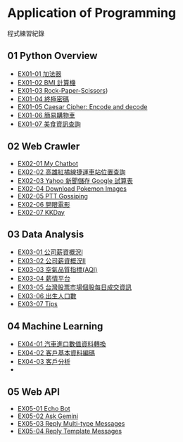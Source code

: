# Application of Programming

程式練習紀錄

## 01 Python Overview

- [EX01-01 加法器](https://github.com/sy0822-love/shaoyu_py/blob/Exercise/1-1%E5%8A%A0%E6%B3%95%E5%99%A8.ipynb)
- [EX01-02 BMI 計算機](https://github.com/sy0822-love/shaoyu_py/blob/Exercise/1_2_BMI_%E8%A8%88%E7%AE%97.ipynb)
- [EX01-03 Rock-Paper-Scissors](https://github.com/sy0822-love/shaoyu_py/blob/Exercise/1-3%20%E5%89%AA%E5%88%80%E7%9F%B3%E9%A0%AD%E5%B8%83.ipynb))
- [EX01-04 終極密碼](https://github.com/sy0822-love/shaoyu_py/blob/Exercise/1_4_%E7%B5%82%E6%A5%B5%E5%AF%86%E7%A2%BC.ipynb)
- [EX01-05 Caesar Cipher: Encode and decode](https://github.com/sy0822-love/shaoyu_py/blob/Exercise/1_5_%E5%87%B1%E8%96%A9%E5%AF%86%E7%A2%BC.ipynb)
- [EX01-06 簡易購物車](https://github.com/sy0822-love/shaoyu_py/blob/Exercise/1_6%E7%B0%A1%E6%98%93%E8%B3%BC%E7%89%A9%E8%BB%8A.ipynb)
- [EX01-07 美食資訊查詢](https://github.com/sy0822-love/shaoyu_py/blob/Exercise/1_7%E7%BE%8E%E9%A3%9F%E8%B3%87%E8%A8%8A%E6%9F%A5%E8%A9%A2_.ipynb) 

## 02 Web Crawler

- [EX02-01 My Chatbot](https://github.com/sy0822-love/shaoyu_py/blob/Exercise/2_1_chatbot.ipynb)
- [EX02-02 高雄紅橘線捷運車站位置查詢](https://github.com/sy0822-love/shaoyu_py/blob/Exercise/2_2_%E9%AB%98%E9%9B%84%E7%B4%85%E7%B7%9A%E6%8D%B7%E9%81%8B.ipynb)
- [EX02-03 Yahoo 新聞儲存 Google 試算表](https://github.com/sy0822-love/shaoyu_py/blob/Exercise/2-3Yahoo%20%E6%96%B0%E8%81%9E%E5%84%B2%E5%AD%98%20Google%20%E8%A9%A6%E7%AE%97%E8%A1%A8.ipynb)
- [EX02-04 Download Pokemon Images](https://github.com/sy0822-love/shaoyu_py/blob/Exercise/2-4%E4%B8%8B%E8%BC%89%E5%8F%A3%E8%A2%8B%E5%A6%96%E6%80%AA%E5%9C%96%E7%89%87.ipynb)
- [EX02-05 PTT Gossiping](https://github.com/sy0822-love/shaoyu_py/blob/Exercise/2-5%20ppt%20gossip.ipynb)
- [EX02-06 開眼電影](https://github.com/sy0822-love/shaoyu_py/blob/Exercise/2_6%E9%96%8B%E7%9C%BC%E7%95%8C%E9%9B%BB%E5%BD%B1.ipynb)
- [EX02-07 KKDay](https://github.com/sy0822-love/shaoyu_py/blob/Exercise/2_7KKDAY.ipynb)

## 03 Data Analysis

- [EX03-01 公司薪資概況Ⅰ](https://github.com/sy0822-love/shaoyu_py/blob/Exercise/3_1%E5%85%AC%E5%8F%B8%E8%96%AA%E8%B3%87%E6%A6%82%E6%B3%81%E4%B8%80.ipynb)
- [EX03-02 公司薪資概況Ⅱ](https://github.com/sy0822-love/shaoyu_py/blob/Exercise/3_2%E5%85%AC%E5%8F%B8%E8%96%AA%E8%B3%87%E6%A6%82%E6%B3%81.ipynb)
- [EX03-03 空氣品質指標(AQI)](https://github.com/sy0822-love/shaoyu_py/blob/Exercise/3_3%E7%A9%BA%E6%B0%A3%E5%93%81%E8%B3%AA%E6%8C%87%E6%A8%99.ipynb)
- [EX03-04 薪情平台](https://github.com/sy0822-love/shaoyu_py/blob/Exercise/3_4_%E8%96%AA%E8%B3%87%E5%B9%B3%E5%8F%B0.ipynb)
- [EX03-05 台灣股票市場個股每日成交資訊](https://github.com/sy0822-love/shaoyu_py/blob/Exercise/3_5%E5%8F%B0%E7%81%A3%E8%82%A1%E7%A5%A8%E5%B8%82%E5%A0%B4%E5%80%8B%E8%82%A1%E6%AF%8F%E6%97%A5%E6%88%90%E4%BA%A4%E8%B3%87%E8%A8%8A.ipynb)
- [EX03-06 出生人口數](https://github.com/sy0822-love/shaoyu_py/blob/Exercise/3_6%E5%87%BA%E7%94%9F%E4%BA%BA%E5%8F%A3%E6%95%B8.ipynb)
- [EX03-07 Tips](https://github.com/sy0822-love/shaoyu_py/blob/Exercise/3_7_Tips.ipynb)

## 04 Machine Learning
- [EX04-01 汽車進口數值資料轉換](https://github.com/sy0822-love/shaoyu_py/blob/Exercise/4_1%E6%B1%BD%E8%BB%8A%E8%BB%8A%E5%9E%8B%E6%95%B8%E5%80%BC%E8%B3%87%E6%96%99%E8%BD%89%E6%8F%9B.ipynb)
- [EX04-02 客戶基本資料編碼](https://github.com/sy0822-love/shaoyu_py/blob/Exercise/4_2%E5%AE%A2%E6%88%B6%E5%9F%BA%E6%9C%AC%E8%B3%87%E6%96%99%E7%B7%A8%E7%A2%BC.ipynb)
- [EX04-03 客戶分析](https://github.com/sy0822-love/shaoyu_py/blob/Exercise/4_3%E5%AE%A2%E6%88%B6%E5%88%86%E6%9E%90.ipynb)
- 

## 05 Web API

- [EX05-01 Echo Bot](https://github.com/sy0822-love/shaoyu_py/blob/Exercise/5_1_Echo_Bot.ipynb)
- [EX05-02 Ask Gemini](https://github.com/sy0822-love/shaoyu_py/blob/Exercise/5_2Ask_Gemini_.ipynb)
- [EX05-03 Reply Multi-type Messages](https://github.com/sy0822-love/shaoyu_py/blob/Exercise/5_3.ipynb)
- [EX05-04 Reply Template Messages](https://github.com/sy0822-love/shaoyu_py/blob/Exercise/5_4_.ipynb)

